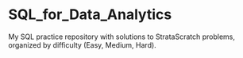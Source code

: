 # SQL_for_Data_Analytics
My SQL practice repository with solutions to StrataScratch problems, organized by difficulty (Easy, Medium, Hard).
